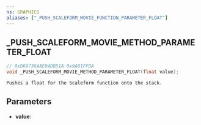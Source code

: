 ```yaml
---
ns: GRAPHICS
aliases: ["_PUSH_SCALEFORM_MOVIE_FUNCTION_PARAMETER_FLOAT"]
---
```

## _PUSH_SCALEFORM_MOVIE_METHOD_PARAMETER_FLOAT

```c
// 0xD69736AAE04DB51A 0x9A01FFDA
void _PUSH_SCALEFORM_MOVIE_METHOD_PARAMETER_FLOAT(float value);
```

```
Pushes a float for the Scaleform function onto the stack.  
```

## Parameters
* **value**: 

